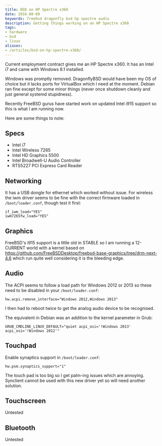 ```yaml
---
title: BSD on HP Spectre x360
date: 2016-08-09
keywords: freebsd dragonfly bsd hp spectre audio
description: Getting things working on an HP Spectre x360
tags:
- hardware
- bsd
- linux
aliases:
- /articles/bsd-on-hp-spectre-x360/
---
```


Current employment contract gives me an HP Spectre x360. It has an Intel i7 and
came with Windows 8.1 installed.

Windows was promptly removed. DragonflyBSD would have been my OS of choice but
it lacks ports for VirtualBox which I need at the moment. Debian ran fine
except for some minor things (never once shutdown cleanly and just general
systemd stupidness).

Recently FreeBSD gurus have started work on updated Intel i915 support so this
is what I am running now.

Here are some things to note:

## Specs

- Intel i7
- Intel Wireless 7265
- Intel HD Graphics 5500
- Intel Broadwell-U Audio Controller
- RTS5227 PCI Express Card Reader

## Networking

It has a USB dongle for ethernet which worked without issue. For wireless the iwm
driver seems to be fine with the correct firmware loaded in
`/boot/loader.conf`, though test it first:

```shell
if_iwm_load="YES"
iwm7265fw_load="YES"
```

## Graphics

FreeBSD's i915 support is a little old in STABLE so I am running a 12-CURRENT
world with a kernel based on
https://github.com/FreeBSDDesktop/freebsd-base-graphics/tree/drm-next-4.6 which
run quite well considering it is the bleeding edge.

## Audio

The ACPI seems to follow a load path for Windows 2012 or 2013 so these need to
be disabled in your `/boot/loader.conf`:

```shell
hw.acpi.remove_interface="Windows 2012,Windows 2013"
```

I then had to reboot twice to get the analog audio device to be recognised.

The equivalent in Debian was an addition to the kernel parameter in Grub:

    GRUB_CMDLINE_LINUX_DEFAULT="quiet acpi_osi='!Windows 2013' acpi_osi='!Windows 2012'"


## Touchpad

Enable synaptics support in `/boot/loader.conf`:

```shell
hw.psm.synaptics_support="1"
```

The touch pad is too big so I get palm-ing issues which are annoying. Synclient
cannot be used with this new driver yet so will need another solution.

## Touchscreen

Untested

## Bluetooth

Untested
